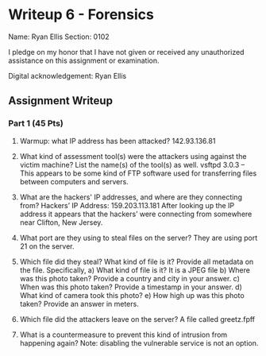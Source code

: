 # Writeup 6 - Forensics

Name: Ryan Ellis
Section: 0102

I pledge on my honor that I have not given or received any unauthorized assistance on this assignment or examination.

Digital acknowledgement: Ryan Ellis

## Assignment Writeup

### Part 1 (45 Pts)

1.	Warmup: what IP address has been attacked?
142.93.136.81

2.	What kind of assessment tool(s) were the attackers using against the victim machine? List the name(s) of the tool(s) as well.
vsftpd 3.0.3 – This appears to be some kind of FTP software used for transferring files between computers and servers.

3.	What are the hackers' IP addresses, and where are they connecting from?
Hackers’ IP Address: 159.203.113.181
After looking up the IP address it appears that the hackers’ were connecting from somewhere near Clifton, New Jersey.

4.	What port are they using to steal files on the server?
They are using port 21 on the server.

5.	Which file did they steal? What kind of file is it? Provide all metadata on the file. Specifically,
a)	What kind of file is it?
It is a JPEG file
b) Where was this photo taken? Provide a country and city in your answer.
c) When was this photo taken? Provide a timestamp in your answer.
d) What kind of camera took this photo?
e) How high up was this photo taken? Provide an answer in meters.

6.	Which file did the attackers leave on the server?
A file called greetz.fpff

7.	What is a countermeasure to prevent this kind of intrusion from happening again? Note: disabling the vulnerable service is not an option.



